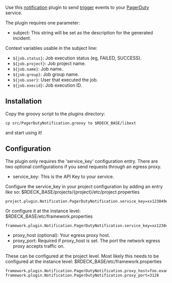 Use this [notification](http://rundeck.org/docs/developer/notification-plugin-development.html)
plugin to send [trigger](http://developer.pagerduty.com/documentation/integration/events/trigger)
events to your [PagerDuty](https://pagerduty.com) service.

The plugin requires one parameter:

* subject: This string will be set as the description for the generated incident.

Context variables usable in the subject line:

* `${job.status}`: Job execution status (eg, FAILED, SUCCESS).
* `${job.project}`: Job project name.
* `${job.name}`: Job name.
* `${job.group}`: Job group name.
* `${job.user}`: User that executed the job.
* `${job.execid}`: Job execution ID.

## Installation

Copy the groovy script to the plugins directory:

    cp src/PagerDutyNotification.groovy to $RDECK_BASE/libext

and start using it!

## Configuration

The plugin only requires the 'service_key' configuration entry. There are two optional configurations if you send requests through an egress proxy.

* service_key: This is the API Key to your service.

Configure the service_key in your project configuration by
adding an entry like so: $RDECK_BASE/projects/{project}/etc/project.properties

    project.plugin.Notification.PagerDutyNotification.service_key=xx123049e89dd45f28ce35467a08577yz

Or configure it at the instance level: $RDECK_BASE/etc/framework.properties

    framework.plugin.Notification.PagerDutyNotification.service_key=xx123049e89dd45f28ce35467a08577yz

* proxy_host (optional): Your egress proxy host.
* proxy_port: Required if proxy_host is set. The port the network egress proxy accepts traffic on.

These can be configured at the project level. 
Most likely this needs to be configured at the instance level: $RDECK_BASE/etc/framework.properties

    framework.plugin.Notification.PagerDutyNotification.proxy_host=foo.example.net
    framework.plugin.Notification.PagerDutyNotification.proxy_port=3128
